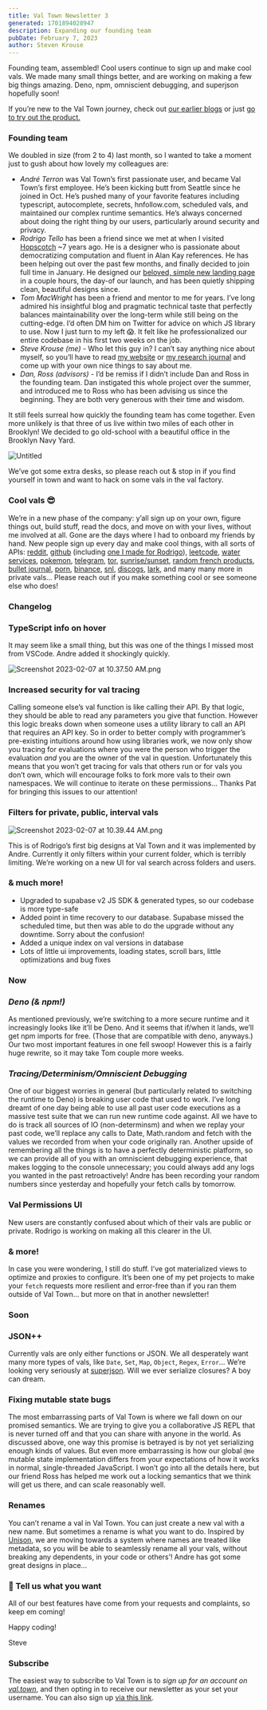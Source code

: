 ```yaml
---
title: Val Town Newsletter 3
generated: 1701894028947
description: Expanding our founding team
pubDate: February 7, 2023
author: Steven Krouse
---
```


Founding team, assembled! Cool users continue to sign up and make cool vals. We
made many small things better, and are working on making a few big things
amazing. Deno, npm, omniscient debugging, and superjson hopefully soon!

If you’re new to the Val Town journey, check out
[our earlier blogs](..//val-town-blog) or just
[go to try out the product.](https://val.town)

### Founding team

We doubled in size (from 2 to 4) last month, so I wanted to take a moment just
to gush about how lovely my colleagues are:

- _André Terron_ was Val Town’s first passionate user, and became Val Town’s
  first employee. He’s been kicking butt from Seattle since he joined in Oct.
  He’s pushed many of your favorite features including typescript, autocomplete,
  secrets, hnfollow.com, scheduled vals, and maintained our complex runtime
  semantics. He’s always concerned about doing the right thing by our users,
  particularly around security and privacy.
- _Rodrigo Tello_ has been a friend since we met at when I visited
  [Hopscotch](https://www.gethopscotch.com/) ~7 years ago. He is a designer who
  is passionate about democratizing computation and fluent in Alan Kay
  references. He has been helping out over the past few months, and finally
  decided to join full time in January. He designed our
  [beloved, simple new landing page](https://val-town.notion.site/image/https%3A%2F%2Fs3-us-west-2.amazonaws.com%2Fsecure.notion-static.com%2Ffd1c6b0b-7b8b-44d8-b511-bf99afbc0089%2FScreenshot_2023-01-18_at_12.01.43_PM.png?id=0f30c451-936d-4d49-9024-2fd491a1e36b&table=block&spaceId=915abc6a-f726-4044-a2cf-f5262b44b4d0&width=2000&userId=&cache=v2)
  in a couple hours, the day-of our launch, and has been quietly shipping clean,
  beautiful designs since.
- _Tom MacWright_ has been a friend and mentor to me for years. I’ve long
  admired his insightful blog and pragmatic technical taste that perfectly
  balances maintainability over the long-term while still being on the
  cutting-edge. I’d often DM him on Twitter for advice on which JS library to
  use. Now I just turn to my left 😱. It felt like he professionalized our
  entire codebase in his first two weeks on the job.
- _Steve Krouse (me) -_ Who let this guy in? I can’t say anything nice about
  myself, so you’ll have to read [my website](https://stevekrouse.com/) or
  [my research journal](http://futureofcoding.org/log) and come up with your own
  nice things to say about me.
- _Dan, Ross (advisors) -_ I’d be remiss if I didn’t include Dan and Ross in the
  founding team. Dan instigated this whole project over the summer, and
  introduced me to Ross who has been advising us since the beginning. They are
  both very generous with their time and wisdom.

It still feels surreal how quickly the founding team has come together. Even
more unlikely is that three of us live within two miles of each other in
Brooklyn! We decided to go old-school with a beautiful office in the Brooklyn
Navy Yard.

![Untitled](./val-town-newsletter-3/untitled.png)

We’ve got some extra desks, so please reach out & stop in if you find yourself
in town and want to hack on some vals in the val factory.

### Cool vals 😎

We’re in a new phase of the company: y’all sign up on your own, figure things
out, build stuff, read the docs, and move on with your lives, without me
involved at all. Gone are the days where I had to onboard my friends by hand.
New people sign up every day and make cool things, with all sorts of APIs:
[reddit](https://www.val.town/bnorick.check_reddit),
[github](https://www.val.town/@tzq.monitoringGitHubRepository) (including
[one I made for Rodrigo](https://www.val.town/stevekrouse.valTownStyleGuideUpdated)),
[leetcode](https://www.val.town/LavaC.getLeetcodeCnNextDailyQuestion),
[water services](https://www.val.town/eczajk.usgsSite),
[pokemon](https://www.val.town/gabby.getRandomPokemon),
[telegram](https://www.val.town/smalldogenergy.tgEchoWebhook),
[tor](https://www.val.town/ofalvai.checkMyTorRelay),
[sunrise/sunset](https://www.val.town/eczajk.sunriseSunset),
[random french products](https://www.val.town/jte.svSearch),
[bullet journal](https://www.val.town/eczajk.bulletJournalMonth),
[porn](https://twitter.com/stevekrouse/status/1620827196301660160),
[binance](https://www.val.town/oske.fetchBinance),
[snl](https://www.val.town/crsven.fetchSNL),
[discogs](https://www.val.town/axelav.discogs),
[lark](https://www.val.town/tzq.sendLarkMessage), and many many more in private
vals… Please reach out if you make something cool or see someone else who does!

### Changelog

### TypeScript info on hover

It may seem like a small thing, but this was one of the things I missed most
from VSCode. Andre added it shockingly quickly.

![Screenshot 2023-02-07 at 10.37.50 AM.png](./val-town-newsletter-3/screenshot_2023-02-07_at_103750_am.png)

### Increased security for val tracing

Calling someone else’s val function is like calling their API. By that logic,
they should be able to read any parameters you give that function. However this
logic breaks down when someone uses a utility library to call an API that
requires an API key. So in order to better comply with programmer’s pre-existing
intuitions around how using libraries work, we now only show you tracing for
evaluations where you were the person who trigger the evaluation _and_ you are
the owner of the val in question. Unfortunately this means that you won’t get
tracing for vals that others run or for vals you don’t own, which will encourage
folks to fork more vals to their own namespaces. We will continue to iterate on
these permissions… Thanks Pat for bringing this issues to our attention!

### Filters for private, public, interval vals

![Screenshot 2023-02-07 at 10.39.44 AM.png](./val-town-newsletter-3/screenshot_2023-02-07_at_103944_am.png)

This is of Rodrigo’s first big designs at Val Town and it was implemented by
Andre. Currently it only filters within your current folder, which is terribly
limiting. We’re working on a new UI for val search across folders and users.

### & much more!

- Upgraded to supabase v2 JS SDK & generated types, so our codebase is more
  type-safe
- Added point in time recovery to our database. Supabase missed the scheduled
  time, but then was able to do the upgrade without any downtime. Sorry about
  the confusion!
- Added a unique index on val versions in database
- Lots of little ui improvements, loading states, scroll bars, little
  optimizations and bug fixes

### Now

### _Deno (& npm!)_

As mentioned previously, we’re switching to a more secure runtime and it
increasingly looks like it’ll be Deno. And it seems that if/when it lands, we’ll
get npm imports for free. (Those that are compatible with deno, anyways.) Our
two most important features in one fell swoop! However this is a fairly huge
rewrite, so it may take Tom couple more weeks.

### _Tracing/Determinism/Omniscient Debugging_

One of our biggest worries in general (but particularly related to switching the
runtime to Deno) is breaking user code that used to work. I’ve long dreamt of
one day being able to use all past user code executions as a massive test suite
that we can run new runtime code against. All we have to do is track all sources
of IO (non-determinsm) and when we replay your past code, we’ll replace any
calls to Date, Math.random and fetch with the values we recorded from when your
code originally ran. Another upside of remembering all the things is to have a
perfectly deterministic platform, so we can provide all of you with an
omniscient debugging experience, that makes logging to the console unnecessary;
you could always add any logs you wanted in the past retroactively! Andre has
been recording your random numbers since yesterday and hopefully your fetch
calls by tomorrow.

### Val Permissions UI

New users are constantly confused about which of their vals are public or
private. Rodrigo is working on making all this clearer in the UI.

### & more!

In case you were wondering, I still do stuff. I’ve got materialized views to
optimize and proxies to configure. It’s been one of my pet projects to make your
`fetch` requests more resilient and error-free than if you ran them outside of
Val Town… but more on that in another newsletter!

### Soon

### JSON++

Currently vals are only either functions or JSON. We all desperately want many
more types of vals, like `Date`, `Set`, `Map`, `Object`, `Regex`, `Error`...
We’re looking very seriously at
[superjson](https://github.com/blitz-js/superjson). Will we ever serialize
closures? A boy can dream.

### Fixing mutable state bugs

The most embarrassing parts of Val Town is where we fall down on our promised
semantics. We are trying to give you a collaborative JS REPL that is never
turned off and that you can share with anyone in the world. As discussed above,
one way this promise is betrayed is by not yet serializing enough kinds of
values. But even more embarrassing is how our global `@me` mutable state
implementation differs from your expectations of how it works in normal,
single-threaded JavaScript. I won’t go into all the details here, but our friend
Ross has helped me work out a locking semantics that we think will get us there,
and can scale reasonably well.

### Renames

You can’t rename a val in Val Town. You can just create a new val with a new
name. But sometimes a rename is what you want to do. Inspired by
[Unison](https://www.unison-lang.org/), we are moving towards a system where
names are treated like metadata, so you will be able to seamlessly rename all
your vals, without breaking any dependents, in your code or others’! Andre has
got some great designs in place…

### 🙏 Tell us what you want

All of our best features have come from your requests and complaints, so keep em
coming!

Happy coding!

Steve

### Subscribe

The easiest way to subscribe to Val Town is to _sign up for an account on
[val.town](http://val.town)_, and then opting in to receive our newsletter as
your set your username. You can also sign up
[via this link](https://cdn.forms-content.sg-form.com/6c6893f3-38e6-11ed-b573-a6c391c68d4b).

